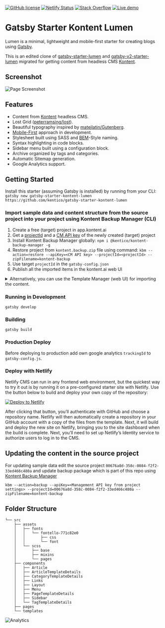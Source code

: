 [![GitHub license](https://img.shields.io/badge/license-MIT-blue.svg)](https://raw.githubusercontent.com/Kentico/gatsby-kontent-starter-lumen/master/LICENSE)
[![Netlify Status](https://api.netlify.com/api/v1/badges/2adc83d6-9eba-45fc-b95c-c205e75d3189/deploy-status)](https://app.netlify.com/sites/gatsby-starter-kontent-lumen/deploys)
[![Stack Overflow](https://img.shields.io/badge/Stack%20Overflow-ASK%20NOW-FE7A16.svg?logo=stackoverflow&logoColor=white)](https://stackoverflow.com/tags/kentico-cloud)
[![Live demo](https://img.shields.io/badge/-Live%20Demo-brightgreen.svg)](https://gatsby-starter-kontent-lumen.netlify.com/)

# Gatsby Starter Kontent Lumen

Lumen is a minimal, lightweight and mobile-first starter for creating blogs using
[Gatsby](https://github.com/gatsbyjs/gatsby).

This is an edited clone of
[gatsby-starter-lumen](https://github.com/alxshelepenok/gatsby-starter-lumen) and [gatsby-v2-starter-lumen](https://github.com/GatsbyCentral/gatsby-v2-starter-lumen)
migrated for getting content from headless CMS
[Kontent](https://kontent.ai/).

## Screenshot
![Page Screenshot](https://i.imgur.com/jVImqT2.jpg)

## Features
+ Content from [Kontent](http://kontent.ai/) headless CMS.
+ Lost Grid ([peterramsing/lost](https://github.com/peterramsing/lost)).
+ Beautiful typography inspired by [matejlatin/Gutenberg](https://github.com/matejlatin/Gutenberg).
+ [Mobile-First](https://medium.com/@mrmrs_/mobile-first-css-48bc4cc3f60f) approach in development.
+ Stylesheet built using SASS and [BEM](http://getbem.com/naming/)-Style naming.
+ Syntax highlighting in code blocks.
+ Sidebar menu built using a configuration block.
+ Archive organized by tags and categories.
+ Automatic Sitemap generation.
+ Google Analytics support.


## Getting Started
Install this starter (assuming Gatsby is installed) by running from your CLI:
`gatsby new gatsby-starter-kontent-lumen https://github.com/kentico/gatsby-starter-kontent-lumen`

### Import sample data and content structure from the source project into your project using Kontent Backup Manager (CLI)

1. Create a free (target) project in app.kontent.ai
1. Get a [projectId](https://docs.kontent.ai/reference/management-api-v2#section/Authentication) and a [CM API key](https://docs.kontent.ai/reference/management-api-v2#section/Authentication) of the newly created (target) project
1. Install Kontent Backup Manager globally: `npm i @kentico/kontent-backup-manager -g`
1. Restore project from `kontent.backup.zip` file using command: 
`kbm --action=restore --apiKey=<CM API key> --projectId=<projectId> --zipFilename=kontent-backup`
1. Use target `projectId` in the `gatsby-config.json`
1. Publish all the imported items in the kontent.ai web UI

<details>
  <summary>Alternatively, you can use the Template Manager (web UI) for importing the content.</summary>
  
### Import sample data and content structure from the source project into your project using the Template Manager (web UI)
1. Create a free project in app.kontent.ai
1. Get a [projectId](https://docs.kontent.ai/reference/management-api-v2#section/Authentication) and a [CM API key](https://docs.kontent.ai/reference/management-api-v2#section/Authentication) of the newly created (target) project
1. Go to Kontent [Template Manager](https://kentico.github.io/kontent-template-manager/) and enter copied `projectId` and `CM API key` into *Target Project* section
1. Into *Source Project* section copy `00676a8d-358c-0084-f2f2-33ed466c480a` projectId and `en-US` and `cs-CZ` language codenames
1. Click on `Prepare import data`
1. Click on `Proceed with import`
1. Use target `projectId` in the `gatsby-config.json` (or use `.env.template` to set up environment variables)
1. Publish all the imported items in the kontent.ai web UI
</details>

### Running in Development
`gatsby develop`

### Building
`gatsby build`

### Production Deploy
Before deploying to production add own google analytics `trackingId` to `gatsby-config.js`. 

### Deploy with Netlify 

Netlify CMS can run in any frontend web environment, but the quickest way to try it out is by running it on a pre-configured starter site with Netlify. Use the button below to build and deploy your own copy of the repository:

<a href="https://app.netlify.com/start/deploy?repository=https://github.com/kentico/gatsby-starter-kontent-lumen" target="_blank"><img src="https://www.netlify.com/img/deploy/button.svg" alt="Deploy to Netlify"></a>

After clicking that button, you’ll authenticate with GitHub and choose a repository name. Netlify will then automatically create a repository in your GitHub account with a copy of the files from the template. Next, it will build and deploy the new site on Netlify, bringing you to the site dashboard when the build is complete. Next, you’ll need to set up Netlify’s Identity service to authorize users to log in to the CMS.

## Updating the content in the source project

For updating sample data edit the source project `00676a8d-358c-0084-f2f2-33ed466c480a` and update backup package which is part of this repo using [Kontent Backup Manager](https://github.com/Enngage/kontent-backup-manager)

`kbm --action=backup --apiKey=<Management API
 key from project settings> --projectId=00676a8d-358c-0084-f2f2-33ed466c480a --zipFilename=kontent-backup`

## Folder Structure

```
└── src
    ├── assets
    │   ├── fonts
    │   │   └── fontello-771c82e0
    │   │       ├── css
    │   │       └── font
    │   └── scss
    │       ├── base
    │       ├── mixins
    │       └── pages
    ├── components
    │   ├── Article
    │   ├── ArticleTemplateDetails
    │   ├── CategoryTemplateDetails
    │   ├── Links
    │   ├── Layout
    │   ├── Menu
    │   ├── PageTemplateDetails
    │   ├── Sidebar
    │   └── TagTemplateDetails
    ├── pages
    └── templates
```

![Analytics](https://kentico-ga-beacon.azurewebsites.net/api/UA-69014260-4/Kentico/gatsby-starter-kontent-lumen?pixel)
